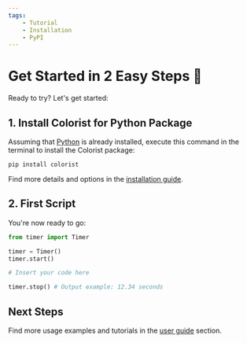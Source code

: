 ```yaml
---
tags:
    - Tutorial
    - Installation
    - PyPI
---
```


# Get Started in 2 Easy Steps 🚀
Ready to try? Let's get started:

## 1. Install Colorist for Python Package
Assuming that [Python](https://www.python.org/) is already installed, execute this command in the terminal to install the Colorist package:

```shell title=""
pip install colorist
```

Find more details and options in the [installation guide](installation.md).

## 2. First Script
You're now ready to go:

```python linenums="1"
from timer import Timer

timer = Timer()
timer.start()

# Insert your code here

timer.stop() # Output example: 12.34 seconds
```

## Next Steps
Find more usage examples and tutorials in the [user guide](../user-guide/index.md) section.
